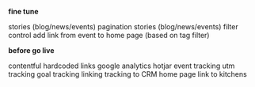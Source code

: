 
__fine tune__

stories (blog/news/events) pagination
stories (blog/news/events) filter control
add link from event to home page (based on tag filter)

__before go live__

contentful hardcoded links
google analytics
hotjar
event tracking
utm tracking
goal tracking
linking tracking to CRM
home page link to kitchens
